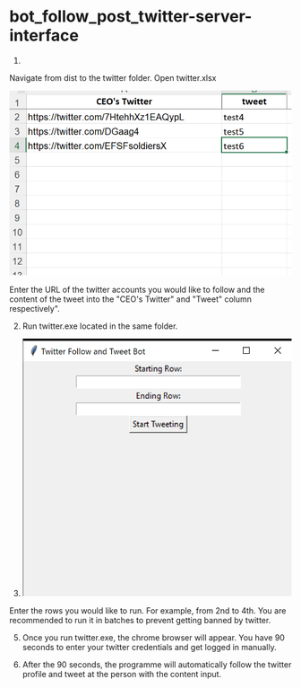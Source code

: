 # bot_follow_post_twitter-server-interface

1. 
Navigate from dist to the twitter folder. Open twitter.xlsx

![img](image.png)

Enter the URL of the twitter accounts you would like to follow and the content of the tweet into the "CEO's Twitter" and "Tweet" column respectively".

2. Run twitter.exe located in the same folder. 

3.  ![img](image-1.png)

Enter the rows you would like to run. For example, from 2nd to 4th. You are recommended to run it in batches to prevent getting banned by twitter. 

5. Once you run twitter.exe, the chrome browser will appear. You have 90 seconds to enter your twitter credentials and get logged in manually. 

6. After the 90 seconds, the programme will automatically follow the twitter profile and tweet at the person with the content input.